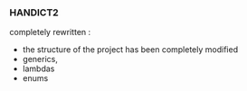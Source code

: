 ### HANDICT2

completely rewritten :
  - the structure of the project has been completely modified
  - generics,
  - lambdas
  - enums
